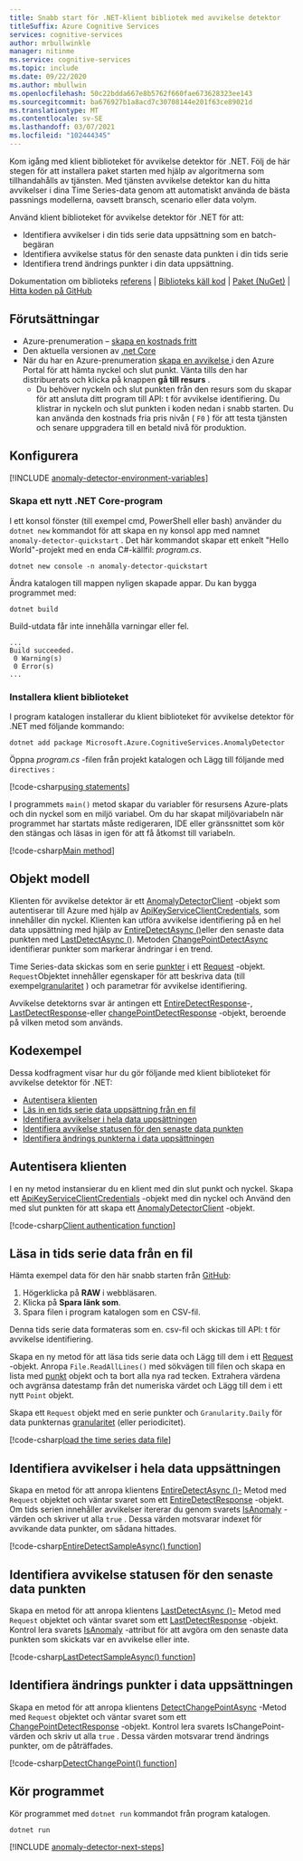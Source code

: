 ```yaml
---
title: Snabb start för .NET-klient bibliotek med avvikelse detektor
titleSuffix: Azure Cognitive Services
services: cognitive-services
author: mrbullwinkle
manager: nitinme
ms.service: cognitive-services
ms.topic: include
ms.date: 09/22/2020
ms.author: mbullwin
ms.openlocfilehash: 50c22bdda667e8b5762f660fae673628323ee143
ms.sourcegitcommit: ba676927b1a8acd7c30708144e201f63ce89021d
ms.translationtype: MT
ms.contentlocale: sv-SE
ms.lasthandoff: 03/07/2021
ms.locfileid: "102444345"
---
```

Kom igång med klient biblioteket för avvikelse detektor för .NET. Följ de här stegen för att installera paket starten med hjälp av algoritmerna som tillhandahålls av tjänsten. Med tjänsten avvikelse detektor kan du hitta avvikelser i dina Time Series-data genom att automatiskt använda de bästa passnings modellerna, oavsett bransch, scenario eller data volym.

Använd klient biblioteket för avvikelse detektor för .NET för att:

* Identifiera avvikelser i din tids serie data uppsättning som en batch-begäran
* Identifiera avvikelse status för den senaste data punkten i din tids serie
* Identifiera trend ändrings punkter i din data uppsättning.

Dokumentation om biblioteks [referens](https://aka.ms/anomaly-detector-dotnet-ref)  |  [Biblioteks käll kod](https://github.com/Azure/azure-sdk-for-net/tree/master/sdk/cognitiveservices/AnomalyDetector)  |  [Paket (NuGet)](https://www.nuget.org/packages/Azure.AI.AnomalyDetector/3.0.0-preview.2)  |  [Hitta koden på GitHub](https://github.com/Azure-Samples/AnomalyDetector/blob/master/quickstarts/sdk/csharp-sdk-sample.cs)

## <a name="prerequisites"></a>Förutsättningar

* Azure-prenumeration – [skapa en kostnads fritt](https://azure.microsoft.com/free/cognitive-services)
* Den aktuella versionen av [.net Core](https://dotnet.microsoft.com/download/dotnet-core)
* När du har en Azure-prenumeration <a href="https://ms.portal.azure.com/#create/Microsoft.CognitiveServicesAnomalyDetector"  title=" skapar du en avvikelse detektor resurs "  target="_blank"> skapa en avvikelse </a> i den Azure Portal för att hämta nyckel och slut punkt. Vänta tills den har distribuerats och klicka på knappen **gå till resurs** .
    * Du behöver nyckeln och slut punkten från den resurs som du skapar för att ansluta ditt program till API: t för avvikelse identifiering. Du klistrar in nyckeln och slut punkten i koden nedan i snabb starten.
    Du kan använda den kostnads fria pris nivån ( `F0` ) för att testa tjänsten och senare uppgradera till en betald nivå för produktion.

## <a name="setting-up"></a>Konfigurera

[!INCLUDE [anomaly-detector-environment-variables](../environment-variables.md)]

### <a name="create-a-new-net-core-application"></a>Skapa ett nytt .NET Core-program

I ett konsol fönster (till exempel cmd, PowerShell eller bash) använder du `dotnet new` kommandot för att skapa en ny konsol app med namnet `anomaly-detector-quickstart` . Det här kommandot skapar ett enkelt "Hello World"-projekt med en enda C#-källfil: *program.cs*.

```dotnetcli
dotnet new console -n anomaly-detector-quickstart
```

Ändra katalogen till mappen nyligen skapade appar. Du kan bygga programmet med:

```dotnetcli
dotnet build
```

Build-utdata får inte innehålla varningar eller fel.

```output
...
Build succeeded.
 0 Warning(s)
 0 Error(s)
...
```

### <a name="install-the-client-library"></a>Installera klient biblioteket

I program katalogen installerar du klient biblioteket för avvikelse detektor för .NET med följande kommando:

```dotnetcli
dotnet add package Microsoft.Azure.CognitiveServices.AnomalyDetector
```

Öppna *program.cs* -filen från projekt katalogen och Lägg till följande med `directives` :

[!code-csharp[using statements](~/samples-anomaly-detector/quickstarts/sdk/csharp-sdk-sample.cs?name=usingStatements)]

I programmets `main()` metod skapar du variabler för resursens Azure-plats och din nyckel som en miljö variabel. Om du har skapat miljövariabeln när programmet har startats måste redigeraren, IDE eller gränssnittet som kör den stängas och läsas in igen för att få åtkomst till variabeln.

[!code-csharp[Main method](~/samples-anomaly-detector/quickstarts/sdk/csharp-sdk-sample.cs?name=mainMethod)]

## <a name="object-model"></a>Objekt modell

Klienten för avvikelse detektor är ett [AnomalyDetectorClient](/dotnet/api/microsoft.azure.cognitiveservices.anomalydetector.anomalydetectorclient) -objekt som autentiserar till Azure med hjälp av [ApiKeyServiceClientCredentials](/dotnet/api/microsoft.azure.cognitiveservices.anomalydetector.apikeyserviceclientcredentials), som innehåller din nyckel. Klienten kan utföra avvikelse identifiering på en hel data uppsättning med hjälp av [EntireDetectAsync ()](/dotnet/api/microsoft.azure.cognitiveservices.anomalydetector.anomalydetectorclientextensions.entiredetectasync)eller den senaste data punkten med [LastDetectAsync ()](/dotnet/api/microsoft.azure.cognitiveservices.anomalydetector.anomalydetectorclientextensions.lastdetectasync). Metoden [ChangePointDetectAsync](https://aka.ms/anomaly-detector-dotnet-ref) identifierar punkter som markerar ändringar i en trend.

Time Series-data skickas som en serie [punkter](/dotnet/api/microsoft.azure.cognitiveservices.anomalydetector.models.request.series#Microsoft_Azure_CognitiveServices_AnomalyDetector_Models_Request_Series) i ett [Request](/dotnet/api/microsoft.azure.cognitiveservices.anomalydetector.models.request) -objekt. `Request`Objektet innehåller egenskaper för att beskriva data (till exempel[granularitet](/dotnet/api/microsoft.azure.cognitiveservices.anomalydetector.models.request.granularity) ) och parametrar för avvikelse identifiering.

Avvikelse detektorns svar är antingen ett [EntireDetectResponse](/dotnet/api/microsoft.azure.cognitiveservices.anomalydetector.models.entiredetectresponse)-, [LastDetectResponse](/dotnet/api/microsoft.azure.cognitiveservices.anomalydetector.models.lastdetectresponse)-eller [changePointDetectResponse](https://aka.ms/anomaly-detector-dotnet-ref) -objekt, beroende på vilken metod som används.

## <a name="code-examples"></a>Kodexempel

Dessa kodfragment visar hur du gör följande med klient biblioteket för avvikelse detektor för .NET:

* [Autentisera klienten](#authenticate-the-client)
* [Läs in en tids serie data uppsättning från en fil](#load-time-series-data-from-a-file)
* [Identifiera avvikelser i hela data uppsättningen](#detect-anomalies-in-the-entire-data-set)
* [Identifiera avvikelse statusen för den senaste data punkten](#detect-the-anomaly-status-of-the-latest-data-point)
* [Identifiera ändrings punkterna i data uppsättningen](#detect-change-points-in-the-data-set)

## <a name="authenticate-the-client"></a>Autentisera klienten

I en ny metod instansierar du en klient med din slut punkt och nyckel. Skapa ett [ApiKeyServiceClientCredentials](/dotnet/api/microsoft.azure.cognitiveservices.anomalydetector.apikeyserviceclientcredentials) -objekt med din nyckel och Använd den med slut punkten för att skapa ett [AnomalyDetectorClient](/dotnet/api/microsoft.azure.cognitiveservices.anomalydetector.anomalydetectorclient) -objekt.

[!code-csharp[Client authentication function](~/samples-anomaly-detector/quickstarts/sdk/csharp-sdk-sample.cs?name=createClient)]

## <a name="load-time-series-data-from-a-file"></a>Läsa in tids serie data från en fil

Hämta exempel data för den här snabb starten från [GitHub](https://github.com/Azure-Samples/AnomalyDetector/blob/master/example-data/request-data.csv):
1. Högerklicka på **RAW** i webbläsaren.
2. Klicka på **Spara länk som**.
3. Spara filen i program katalogen som en CSV-fil.

Denna tids serie data formateras som en. csv-fil och skickas till API: t för avvikelse identifiering.

Skapa en ny metod för att läsa tids serie data och Lägg till dem i ett [Request](/dotnet/api/microsoft.azure.cognitiveservices.anomalydetector.models.request) -objekt. Anropa `File.ReadAllLines()` med sökvägen till filen och skapa en lista med [punkt](/dotnet/api/microsoft.azure.cognitiveservices.anomalydetector.models.point) objekt och ta bort alla nya rad tecken. Extrahera värdena och avgränsa datestamp från det numeriska värdet och Lägg till dem i ett nytt `Point` objekt.

Skapa ett `Request` objekt med en serie punkter och `Granularity.Daily` för data punkternas [granularitet](/dotnet/api/microsoft.azure.cognitiveservices.anomalydetector.models.granularity) (eller periodicitet).

[!code-csharp[load the time series data file](~/samples-anomaly-detector/quickstarts/sdk/csharp-sdk-sample.cs?name=GetSeriesFromFile)]

## <a name="detect-anomalies-in-the-entire-data-set"></a>Identifiera avvikelser i hela data uppsättningen

Skapa en metod för att anropa klientens [EntireDetectAsync ()-](/dotnet/api/microsoft.azure.cognitiveservices.anomalydetector.anomalydetectorclientextensions.entiredetectasync#Microsoft_Azure_CognitiveServices_AnomalyDetector_AnomalyDetectorClientExtensions_EntireDetectAsync_Microsoft_Azure_CognitiveServices_AnomalyDetector_IAnomalyDetectorClient_Microsoft_Azure_CognitiveServices_AnomalyDetector_Models_Request_System_Threading_CancellationToken_) Metod med `Request` objektet och väntar svaret som ett [EntireDetectResponse](/dotnet/api/microsoft.azure.cognitiveservices.anomalydetector.models.entiredetectresponse) -objekt. Om tids serien innehåller avvikelser itererar du genom svarets [IsAnomaly](/dotnet/api/microsoft.azure.cognitiveservices.anomalydetector.models.entiredetectresponse.isanomaly) -värden och skriver ut alla `true` . Dessa värden motsvarar indexet för avvikande data punkter, om sådana hittades.

[!code-csharp[EntireDetectSampleAsync() function](~/samples-anomaly-detector/quickstarts/sdk/csharp-sdk-sample.cs?name=entireDatasetExample)]

## <a name="detect-the-anomaly-status-of-the-latest-data-point"></a>Identifiera avvikelse statusen för den senaste data punkten

Skapa en metod för att anropa klientens [LastDetectAsync ()-](/dotnet/api/microsoft.azure.cognitiveservices.anomalydetector.anomalydetectorclientextensions.lastdetectasync#Microsoft_Azure_CognitiveServices_AnomalyDetector_AnomalyDetectorClientExtensions_LastDetectAsync_Microsoft_Azure_CognitiveServices_AnomalyDetector_IAnomalyDetectorClient_Microsoft_Azure_CognitiveServices_AnomalyDetector_Models_Request_System_Threading_CancellationToken_) Metod med `Request` objektet och väntar svaret som ett [LastDetectResponse](/dotnet/api/microsoft.azure.cognitiveservices.anomalydetector.models.lastdetectresponse) -objekt. Kontrol lera svarets [IsAnomaly](/dotnet/api/microsoft.azure.cognitiveservices.anomalydetector.models.lastdetectresponse.isanomaly) -attribut för att avgöra om den senaste data punkten som skickats var en avvikelse eller inte.

[!code-csharp[LastDetectSampleAsync() function](~/samples-anomaly-detector/quickstarts/sdk/csharp-sdk-sample.cs?name=latestPointExample)]

## <a name="detect-change-points-in-the-data-set"></a>Identifiera ändrings punkter i data uppsättningen

Skapa en metod för att anropa klientens [DetectChangePointAsync](https://aka.ms/anomaly-detector-dotnet-ref) -Metod med `Request` objektet och väntar svaret som ett [ChangePointDetectResponse](https://aka.ms/anomaly-detector-dotnet-ref) -objekt. Kontrol lera svarets IsChangePoint-värden och skriv ut alla `true` . Dessa värden motsvarar trend ändrings punkter, om de påträffades.

[!code-csharp[DetectChangePoint() function](~/samples-anomaly-detector/quickstarts/sdk/csharp-sdk-sample.cs?name=changePointExample)]

## <a name="run-the-application"></a>Kör programmet

Kör programmet med `dotnet run` kommandot från program katalogen.

```dotnetcli
dotnet run
```

[!INCLUDE [anomaly-detector-next-steps](../quickstart-cleanup-next-steps.md)]
